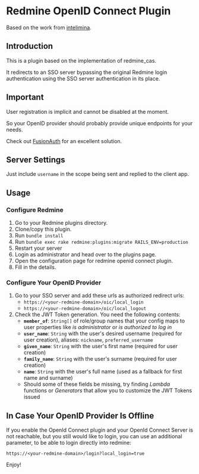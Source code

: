 # Redmine OpenID Connect Plugin #

Based on the work from [intelimina](https://bitbucket.org/intelimina/redmine_openid_connect).

## Introduction ##

This is a plugin based on the implementation of redmine_cas. 

It redirects to an SSO server bypassing the original Redmine login authentication using the SSO server authentication in its place.

## Important ##

User registration is implicit and cannot be disabled at the moment.

So your OpenID provider should probably provide unique endpoints for your needs.

Check out [FusionAuth](https://fusionauth.io/) for an excellent solution.

## Server Settings  ##

Just include `username` in the scope being sent and replied to the client app.

## Usage ##

### Configure Redmine ###

1. Go to your Redmine plugins directory.
2. Clone/copy this plugin.
3. Run `bundle install`
4. Run `bundle exec rake redmine:plugins:migrate RAILS_ENV=production`
5. Restart your server
6. Login as administrator and head over to the plugins page.
7. Open the configuration page for redmine openid connect plugin.
8. Fill in the details.

### Configure Your OpenID Provider ###

1. Go to your SSO server and add these urls as authorized redirect urls:
   * `https://<your-redmine-domain>/oic/local_login`
   * `https://<your-redmine-domain>/oic/local_logout`
2. Check the JWT Token generation. You need the following contents:
   * **`member_of`**: `String[]` of role/group names that your config maps to user properties like *is administrator* or *is authorized to log in*
   * **`user_name`**: `String` with the user's desired username (required for user creation), aliases: `nickname`, `preferred_username`
   * **`given_name`**: `String` with the user's first name (required for user creation)
   * **`family_name`**: `String` with the user's surname (required for user creation)
   * **`name`**: `String` with the user's full name (used as a fallback for first name and surname)
   * Should some of these fields be missing, try finding *Lambda* functions or *Generators* that allow you to customize the JWT Tokens issued

## In Case Your OpenID Provider Is Offline ##

If you enable the OpenId Connect plugin and your OpenId Connect Server is not reachable, but you still would like to login, you can use an additional parameter, to be able to login directly into redmine: 

```https://<your-redmine-domain>/login?local_login=true```

Enjoy!
